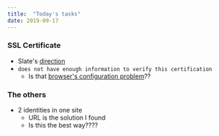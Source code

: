 ```yaml
---
title:  "Today's tasks"
date: 2019-09-17
---
```


### SSL Certificate
- Slate's [direction](https://shopify.github.io/slate/docs/create-a-self-signed-ssl-certificate)
- `does not have enough information to verify this certification`
    - Is that [browser's configuration problem](https://serverfault.com/questions/177971/how-to-trust-my-own-self-signed-ssl-cert)??


### The others
- 2 identities in one site
    - URL is the solution I found
    - Is this the best way????